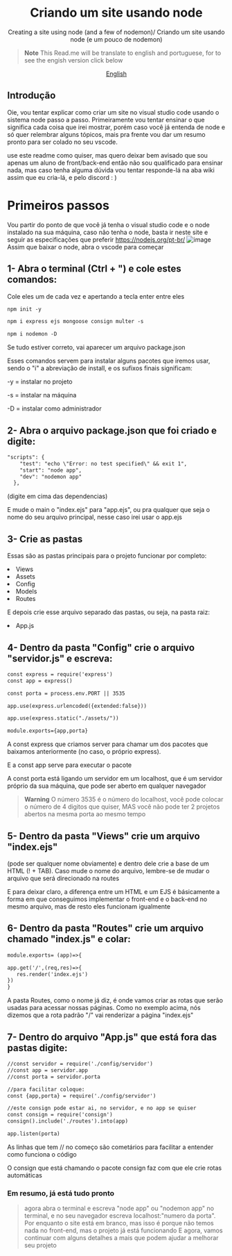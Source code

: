 <p align="center">
 <h1 align="center">Criando um site usando node</h2>
 <p align="center">Creating a site using node (and a few of nodemon)/ Criando um site usando node (e um pouco de nodemon)</p>
</p>


> **Note**
> This Read.me will be translate to english and portuguese, for to see the engish version click below
<p align="center">
    <a href="README.md">English</a>
</p>


## Introdução
Oie, vou tentar explicar como criar um site no visual studio code usando o sistema node passo a passo.
Primeiramente vou tentar ensinar o que significa cada coisa que irei mostrar, porém caso você já entenda de node e só quer relembrar alguns tópicos, mais pra frente vou dar um resumo pronto para ser colado no seu vscode. 

use este readme como quiser, mas quero deixar bem avisado que sou apenas um aluno de front/back-end então não sou qualificado para ensinar nada, mas caso tenha alguma dúvida vou tentar responde-lá na aba wiki assim que eu cria-lá, e pelo discord : )

# Primeiros passos
Vou partir do ponto de que você já tenha o visual studio code e o node instalado na sua máquina, caso não tenha o node, basta ir neste site e seguir as especificações que preferir https://nodejs.org/pt-br/
<a align="center">
 ![image](https://user-images.githubusercontent.com/84513178/209035679-1ecaccb3-7f33-49bb-aea3-a1055c8abea3.png)
 </a>
Assim que baixar o node, abra o vscode para começar

## 1- Abra o terminal (Ctrl + ") e cole estes comandos:
Cole eles um de cada vez e apertando a tecla enter entre eles

```md
npm init -y
```
```md
npm i express ejs mongoose consign multer -s
```
```md
npm i nodemon -D
```

Se tudo estiver correto, vai aparecer um arquivo package.json


Esses comandos servem para instalar alguns pacotes que iremos usar, sendo o "i" a abreviação de install, e os sufixos finais significam:

-y = instalar no projeto 

-s = instalar na máquina

-D = instalar como administrador

## 2- Abra o arquivo package.json que foi criado e digite:

```md
"scripts": {
    "test": "echo \"Error: no test specified\" && exit 1",
    "start": "node app",
    "dev": "nodemon app"
  },
```

(digite em cima das dependencias)

E mude o main o "index.ejs" para "app.ejs", ou pra qualquer que seja o nome do seu arquivo principal, nesse caso irei usar o app.ejs

## 3- Crie as pastas

Essas são as pastas principais para o projeto funcionar por completo:
<li>
Views
</li>
<li>
Assets
</li>
<li>
Config
</li>
<li>
Models
</li>
<li>
Routes
</li>


E depois crie esse arquivo separado das pastas, ou seja, na pasta raiz:


<li>
 App.js
 </li>
 
 ## 4- Dentro da pasta "Config" crie o arquivo "servidor.js" e escreva:
 
```md
const express = require('express')
const app = express()

const porta = process.env.PORT || 3535

app.use(express.urlencoded({extended:false}))

app.use(express.static("./assets/"))

module.exports={app,porta} 
```

A const express que criamos server para chamar um dos pacotes que baixamos anteriormente (no caso, o próprio express).

E a const app serve para executar o pacote 


A const porta está ligando um servidor em um localhost, que é um servidor próprio da sua máquina, que pode ser aberto em qualquer navegador

>**Warning**
>O número 3535 é o número do localhost, você pode colocar o número de 4 digitos que quiser, MAS você não pode ter 2 projetos abertos na mesma porta ao mesmo tempo


## 5- Dentro da pasta "Views" crie um arquivo "index.ejs"

(pode ser qualquer nome obviamente) e dentro dele crie a base de um HTML (! + TAB). Caso mude o nome do arquivo, lembre-se de mudar o arquivo que será direcionado na routes 

E para deixar claro, a diferença entre um HTML e um EJS é básicamente a forma em que conseguimos implementar o front-end e o back-end no mesmo arquivo, mas de resto eles funcionam igualmente

## 6- Dentro da pasta "Routes" crie um arquivo chamado "index.js" e colar:

```md
module.exports= (app)=>{

app.get('/',(req,res)=>{
   res.render('index.ejs')
})
}
```

A pasta Routes, como o nome já diz, é onde vamos criar as rotas que serão usadas para acessar nossas páginas. Como no exemplo acima, nós dizemos que a rota padrão "/" vai renderizar a página "index.ejs"

## 7- Dentro do arquivo "App.js" que está fora das pastas digite:

```md
//const servidor = require('./config/servidor')
//const app = servidor.app
//const porta = servidor.porta

//para facilitar coloque:
const {app,porta} = require('./config/servidor')

//este consign pode estar ai, no servidor, e no app se quiser
const consign = require('consign') 
consign().include('./routes').into(app)

app.listen(porta)
```

As linhas que tem // no começo são cometários para facilitar a entender como funciona o código

O consign que está chamando o pacote consign faz com que ele crie rotas automáticas


### Em resumo, já está tudo pronto
>agora abra o terminal e escreva "node app" ou "nodemon app" no terminal, e no seu navegador escreva localhost:"numero da porta". 
> Por enquanto o site está em branco, mas isso é porque não temos nada no front-end, mas o projeto já está funcionando
>E agora, vamos continuar com alguns detalhes a mais que podem ajudar a melhorar seu projeto
